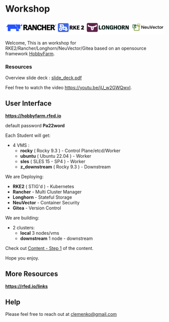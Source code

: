 # Workshop

![products](https://raw.githubusercontent.com/clemenko/rke_workshop/main/images/rgs-banner-rounded.png)

Welcome, This is an workshop for RKE2/Rancher/Longhorn/NeuVector/Gitea based on an opensource framework [HobbyFarm](https://github.com/hobbyfarm/hobbyfarm).

### Resources

Overview slide deck : [slide_deck.pdf](https://github.com/clemenko/hobbyfarm/blob/main/slide_deck.pdf)

Feel free to watch the video https://youtu.be/jU_w2GWQwxI.

## User Interface

**https://hobbyfarm.rfed.io**

default password **Pa22word**

Each Student will get:

* 4 VMS :
  * **rocky** ( Rocky 9.3 ) - Control Plane/etcd/Worker
  * **ubuntu** ( Ubuntu 22.04 ) - Worker
  * **sles** ( SLES 15 - SP4 ) - Worker
  * **z_downstream** ( Rocky 9.3 ) - Downstream

We are Deploying:

* **RKE2** ( STIG'd ) - Kubernetes
* **Rancher** - Multi Cluster Manager
* **Longhorn** - Stateful Storage
* **NeuVector** - Container Security
* **Gitea** - Version Control

We are building:
* 2 clusters:
  * **local** 3 nodes/vms
  * **downstream** 1 node - downstream

Check out [Content - Step 1](https://github.com/clemenko/hobbyfarm/blob/main/nsg-workshop/content/step-1.md) of the content.

Hope you enjoy.

## More Resources

**https://rfed.io/links**

## Help

Please feel free to reach out at clemenko@gmail.com
